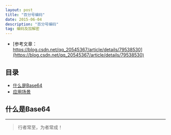 ```yaml
---
layout: post
title: "百分号编码"
date: 2015-06-04
description: "百分号编码"
tag: 编码及加解密
---
```






- [参考文章：https://blog.csdn.net/qq_20545367/article/details/79538530](https://blog.csdn.net/qq_20545367/article/details/79538530)

## 目录
* [什么是Base64](#content0)
* [应用场景](#content1)




## <a id="content0">什么是Base64</a> 

----------
>  行者常至，为者常成！


